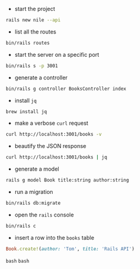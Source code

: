 - start the project
```bash
rails new nile --api
```

- list all the routes
```bash
bin/rails routes
```

- start the server on a specific port
```bash
bin/rails s -p 3001
```

- generate a controller
```bash
bin/rails g controller BooksController index
```

- install `jq`
```bash
brew install jq
```

- make a verbose `curl` request
```bash
curl http://localhost:3001/books -v
```

- beautify the JSON response
```bash
curl http://localhost:3001/books | jq
```

- generate a model
```bash
rails g model Book title:string author:string
```

- run a migration
```bash
bin/rails db:migrate
```

- open the `rails` console
```bash
bin/rails c
```

- insert a row into the `books` table
```ruby
Book.create!(author: 'Tom', title: 'Rails API')
```
```bash```
```bash```